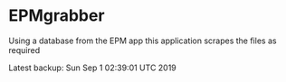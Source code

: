 # EPMgrabber
Using a database from the EPM app this application scrapes the files as required


Latest backup: Sun Sep 1 02:39:01 UTC 2019
